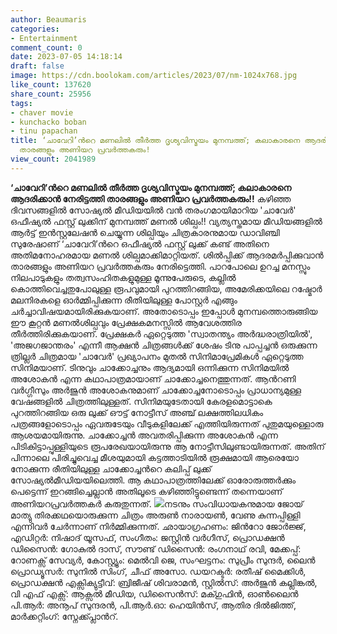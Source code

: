 ```yaml
---
author: Beaumaris
categories:
- Entertainment
comment_count: 0
date: 2023-07-05 14:18:14
draft: false
image: https://cdn.boolokam.com/articles/2023/07/nm-1024x768.jpg
like_count: 137620
share_count: 25956
tags:
- chaver movie
- kunchacko boban
- tinu papachan
title: ‘ചാവേറി’ന്‍റെ മണലിൽ തീർത്ത ദൃശ്യവിസ്മയം മുനമ്പത്ത്; കലാകാരനെ ആദരിക്കാൻ നേരിട്ടത്തി
  താരങ്ങളും അണിയറ പ്രവർത്തകരും!
view_count: 2041989
---
```


**‘ചാവേറി’ന്‍റെ മണലിൽ തീർത്ത ദൃശ്യവിസ്മയം മുനമ്പത്ത്; കലാകാരനെ ആദരിക്കാൻ നേരിട്ടത്തി താരങ്ങളും അണിയറ പ്രവർത്തകരും!!** കഴിഞ്ഞ ദിവസങ്ങളിൽ സോഷ്യൽ മീഡിയയിൽ വൻ തരംഗമായിമാറിയ 'ചാവേർ' ഒഫീഷ്യൽ ഫസ്റ്റ് ലുക്കിന് മുനമ്പത്ത് മണൽ ശില്പം!! വ്യത്യസ്തമായ മീഡിയങ്ങളിൽ ആർട്ട് ഇൻസ്റ്റലേഷൻ ചെയ്യുന്ന ശില്പിയും ചിത്രകാരനുമായ ഡാവിഞ്ചി സുരേഷാണ് ‘ചാവേറി’ന്‍റെ ഒഫീഷ്യൽ ഫസ്റ്റ് ലുക്ക് കണ്ട് അതിനെ അതിമനോഹരമായ മണൽ ശില്പമാക്കിമാറ്റിയത്. ശിൽപ്പിക്ക് ആദരമർപ്പിക്കുവാൻ താരങ്ങളും അണിയറ പ്രവർത്തകരും നേരിട്ടെത്തി. പാറപോലെ ഉറച്ച മനസ്സും നിലപാടുകളും തത്വസംഹിതകളുമുള്ള മൂന്നുപേരുടെ, കല്ലിൽ കൊത്തിവെച്ചതുപോലുള്ള രൂപവുമായി പുറത്തിറങ്ങിയ, അമേരിക്കയിലെ റഷ്മോർ മലനിരകളെ ഓർമ്മിപ്പിക്കുന്ന രീതിയിലുള്ള പോസ്റ്റർ എങ്ങും ചർച്ചാവിഷയമായിരിക്കുകയാണ്. അതോടൊപ്പം ഇപ്പോൾ മുനമ്പത്തൊരുങ്ങിയ ഈ കൂറ്റൻ മണൽശില്പവും പ്രേക്ഷകമനസ്സിൽ ആവേശത്തിര തീർത്തിരിക്കുകയാണ്. പ്രേക്ഷകർ ഏറ്റെടുത്ത 'സ്വാതന്ത്യം അര്‍ദ്ധരാത്രിയില്‍', 'അജഗജാന്തരം' എന്നീ ആക്ഷന്‍ ചിത്രങ്ങള്‍ക്ക് ശേഷം ടിനു പാപ്പച്ചൻ ഒരുക്കുന്ന ത്രില്ലർ ചിത്രമായ 'ചാവേർ' പ്രഖ്യാപനം മുതൽ സിനിമാപ്രേമികള്‍ ഏറ്റെടുത്ത സിനിമയാണ്. ടിനുവും ചാക്കോച്ചനും ആദ്യമായി ഒന്നിക്കുന്ന സിനിമയിൽ അശോകൻ എന്ന കഥാപാത്രമായാണ് ചാക്കോച്ചനെത്തുന്നത്. ആന്‍റണി വ‍ർഗ്ഗീസും അർ‍ജുൻ അശോകനുമാണ് ചാക്കോച്ചനോടൊപ്പം പ്രാധാന്യമുള്ള വേഷങ്ങളിൽ ചിത്രത്തിലുള്ളത്. [](https://cdn.boolokam.com/articles/2023/07/rhrrhh-1.jpg)സിനിമയുടേതായി കേരളമൊട്ടാകെ പുറത്തിറങ്ങിയ ഒരു ലുക്ക് ഔട്ട് നോട്ടീസ് അഞ്ച് ലക്ഷത്തിലധികം പത്രങ്ങളോടൊപ്പം ഏവരുടേയും വീടുകളിലേക്ക് എത്തിയിരുന്നത് പുതുമയുള്ളൊരു ആശയമായിരുന്നു. ചാക്കോച്ചൻ അവതരിപ്പിക്കുന്ന അശോകൻ എന്ന പിടികിട്ടാപ്പുള്ളിയുടെ രൂപരേഖയായിരുന്നു ആ നോട്ടീസിലുണ്ടായിരുന്നത്. അതിന് പിന്നാലെ പിരിച്ചുവെച്ച മീശയുമായി കട്ടത്താടിയിൽ രൂക്ഷമായി ആരെയോ നോക്കുന്ന രീതിയിലുള്ള ചാക്കോച്ചന്‍റെ കലിപ്പ് ലുക്ക് സോഷ്യൽമീഡിയയിലെത്തി. ആ കഥാപാത്രത്തിലേക്ക് ഓരോരുത്തർക്കും പെട്ടെന്ന് ഇറങ്ങിച്ചെല്ലാൻ അതിലൂടെ കഴിഞ്ഞിട്ടുണ്ടെന്ന് തന്നെയാണ് അണിയറപ്രവർത്തകർ കരുതുന്നത്. [![](https://cdn.boolokam.com/articles/2023/07/nm-1024x768.jpg)](https://cdn.boolokam.com/articles/2023/07/nm.jpg)നടനും സംവിധായകനുമായ ജോയ് മാത്യു തിരക്കഥയൊരുക്കുന്ന ചിത്രം അരുൺ നാരായൺ, വേണു കുന്നപ്പിള്ളി എന്നിവർ ചേർന്നാണ് നിർമ്മിക്കുന്നത്. ഛായാഗ്രഹണം: ജിന്‍റോ ജോർജ്ജ്, എഡിറ്റർ: നിഷാദ് യൂസഫ്, സംഗീതം: ജസ്റ്റിൻ വർഗീസ്, പ്രൊഡക്ഷൻ ഡിസൈൻ: ഗോകുൽ ദാസ്, സൗണ്ട് ഡിസൈൻ: രംഗനാഥ് രവി, മേക്കപ്പ്: റോണക്സ് സേവ്യർ, കോസ്റ്റ്യൂം: മെൽവി ജെ, സംഘട്ടനം: സുപ്രീം സുന്ദർ, ലൈൻ പ്രൊഡ്യൂസർ: സുനിൽ സിംഗ്, ചീഫ് അസോ. ഡയറക്ടർ: രതീഷ് മൈക്കിൾ, പ്രൊഡക്ഷൻ എക്സിക്യുട്ടീവ്: ബ്രിജീഷ്‌ ശിവരാമൻ, സ്റ്റിൽസ്: അർജുൻ കല്ലിങ്കൽ, വി എഫ് എക്സ്: ആക്സൽ മീഡിയ, ഡിസൈൻസ്‌: മക്ഗുഫിൻ, ഓൺലൈൻ പി.ആർ: അനൂപ് സുന്ദരൻ, പി.ആർ.ഓ: ഹെയിൻസ്, ആതിര ദിൽജിത്ത്, മാർക്കറ്റിംഗ്: സ്നേക്ക്പ്ലാന്‍റ്.